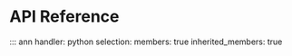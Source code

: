 # API Reference

::: ann
    handler: python
    selection:
      members: true
      inherited_members: true
